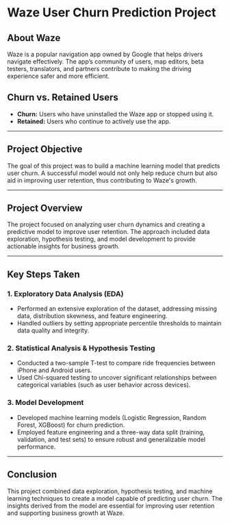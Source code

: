 
# Waze User Churn Prediction Project

## About Waze
Waze is a popular navigation app owned by Google that helps drivers navigate effectively. The app’s community of users, map editors, beta testers, translators, and partners contribute to making the driving experience safer and more efficient.

## Churn vs. Retained Users
- **Churn:** Users who have uninstalled the Waze app or stopped using it.
- **Retained:** Users who continue to actively use the app.

---

## Project Objective
The goal of this project was to build a machine learning model that predicts user churn. A successful model would not only help reduce churn but also aid in improving user retention, thus contributing to Waze's growth.

---

## Project Overview
The project focused on analyzing user churn dynamics and creating a predictive model to improve user retention. The approach included data exploration, hypothesis testing, and model development to provide actionable insights for business growth.

---

## Key Steps Taken

### 1. **Exploratory Data Analysis (EDA)**
- Performed an extensive exploration of the dataset, addressing missing data, distribution skewness, and feature engineering.
- Handled outliers by setting appropriate percentile thresholds to maintain data quality and integrity.

### 2. **Statistical Analysis & Hypothesis Testing**
- Conducted a two-sample T-test to compare ride frequencies between iPhone and Android users.
- Used Chi-squared testing to uncover significant relationships between categorical variables (such as user behavior across devices).

### 3. **Model Development**
- Developed machine learning models (Logistic Regression, Random Forest, XGBoost) for churn prediction.
- Employed feature engineering and a three-way data split (training, validation, and test sets) to ensure robust and generalizable model performance.

---

## Conclusion
This project combined data exploration, hypothesis testing, and machine learning techniques to create a model capable of predicting user churn. The insights derived from the model are essential for improving user retention and supporting business growth at Waze.

